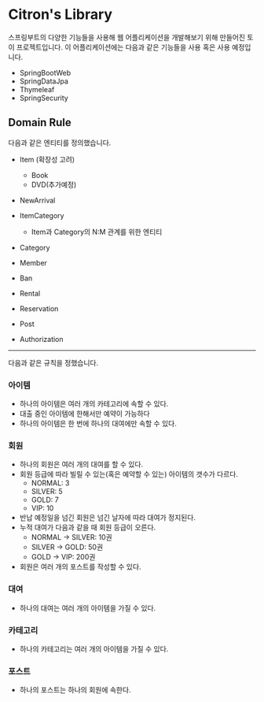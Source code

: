 # Citron's Library
스프링부트의 다양한 기능들을 사용해 웹 어플리케이션을 개발해보기 위해 만들어진 토이 프로젝트입니다.
이 어플리케이션에는 다음과 같은 기능들을 사용 혹은 사용 예정입니다.
* SpringBootWeb
* SpringDataJpa
* Thymeleaf
* SpringSecurity

## Domain Rule
다음과 같은 엔티티를 정의했습니다.
* Item (확장성 고려)
    * Book
    * DVD(추가예정)
* NewArrival
* ItemCategory
    * Item과 Category의 N:M 관계를 위한 엔티티
    
* Category

* Member
* Ban
* Rental
* Reservation

* Post
* Authorization
---
다음과 같은 규칙을 정했습니다.
### 아이템
* 하나의 아이템은 여러 개의 카테고리에 속할 수 있다.
* 대출 중인 아이템에 한해서만 예약이 가능하다
* 하나의 아이템은 한 번에 하나의 대여에만 속할 수 있다.

### 회원
* 하나의 회원은 여러 개의 대여를 할 수 있다.
* 회원 등급에 따라 빌릴 수 있는(혹은 예약할 수 있는) 아이템의 갯수가 다르다.
    * NORMAL: 3
    * SILVER: 5
    * GOLD: 7
    * VIP: 10
* 반납 예정일을 넘긴 회원은 넘긴 날자에 따라 대여가 정지된다.
* 누적 대여가 다음과 같을 때 회원 등급이 오른다.
    * NORMAL -> SILVER: 10권
    * SILVER -> GOLD: 50권
    * GOLD -> VIP: 200권
 * 회원은 여러 개의 포스트를 작성할 수 있다.
 
### 대여
* 하나의 대여는 여러 개의 아이템을 가질 수 있다.

### 카테고리
* 하나의 카테고리는 여러 개의 아이템을 가질 수 있다.

### 포스트
* 하나의 포스트는 하나의 회원에 속한다.



 
 